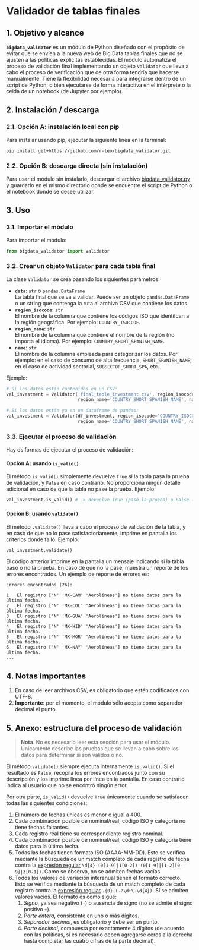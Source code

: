 # Validador de tablas finales


## 1. Objetivo y alcance

**`bigdata_validator`** es un módulo de Python diseñado con el propósito de evitar que se envíen a la nueva web de Big Data tablas finales que no se ajusten a las políticas explícitas establecidas. El módulo automatiza el proceso de validación final implementando un objeto `Validator` que lleva a cabo el proceso de verificación que de otra forma tendría que hacerse manualmente. Tiene la flexibilidad necesaria para integrarse dentro de un script de Python, o bien ejecutarse de forma interactiva en el intérprete o la celda de un notebook (de Jupyter por ejemplo).


## 2. Instalación / descarga

### 2.1. Opción A: instalación local con pip

Para instalar usando pip, ejecutar la siguiente línea en la terminal:

```bash
pip install git+https://github.com/r-leo/bigdata_validator.git
```

### 2.2. Opción B: descarga directa (sin instalación)

Para usar el módulo sin instalarlo, descargar el archivo [bigdata_validator.py](./bigdata_validator.py) y guardarlo en el mismo directorio donde se encuentre el script de Python o el notebook donde se desee utilizar.


## 3. Uso

### 3.1. Importar el módulo

Para importar el módulo:

```python
from bigdata_validator import Validator
```

### 3.2. Crear un objeto `Validator` para cada tabla final

La clase `Validator` se crea pasando los siguientes parámetros:

* **`data`**: `str` o `pandas.DataFrame`</br>
La tabla final que se va a validar. Puede ser un objeto `pandas.DataFrame` o un string que contenga la ruta al archivo CSV que contiene los datos.
* **`region_isocode`**: `str`</br>
El nombre de la columna que contiene los códigos ISO que identifcan a la región geográfica. Por ejemplo: `COUNTRY_ISOCODE`.
* **`region_name`**: `str`</br>
El nombre de la columna que contiene el nombre de la región (no importa el idioma). Por ejemplo: `COUNTRY_SHORT_SPANISH_NAME`.
* **`name`**: `str`</br>
El nombre de la columna empleada para categorizar los datos. Por ejemplo: en el caso de consumo de alta frecuencia, `SHORT_SPANISH_NAME`; en el caso de actividad sectorial, `SUBSECTOR_SHORT_SPA`, etc.

Ejemplo:

```python
# Si los datos están contenidos en un CSV:
val_investment = Validator('final_table_investment.csv', region_isocode='COUNTRY_ISOCODE',
                           region_name='COUNTRY_SHORT_SPANISH_NAME', name='SHORT_SPANISH_NAME')

# Si los datos están ya en un dataframe de pandas:
val_investment = Validator(df_investment, region_isocode='COUNTRY_ISOCODE',
                           region_name='COUNTRY_SHORT_SPANISH_NAME', name='SHORT_SPANISH_NAME')
```


### 3.3. Ejecutar el proceso de validación

Hay ds formas de ejecutar el proceso de validación:

#### Opción A: usando `is_valid()`

El método `is_valid()` simplemente devuelve `True` si la tabla pasa la prueba de validación, y `False` en caso contrario. No proporciona ningún detalle adicional en caso de que la tabla no pase la prueba. Ejemplo:

```python
val_investment.is_valid() # -> devuelve True (pasó la prueba) o False (no pasó la prueba)
```

#### Opción B: usando `validate()`

El método `.validate()` lleva a cabo el proceso de validación de la tabla, y en caso de que no lo pase satisfactoriamente, imprime en pantalla los criterios donde falló. Ejemplo:

```python
val_investment.validate()
```

El código anterior imprime en la pantalla un mensaje indicando si la tabla pasó o no la prueba. En caso de que no la pase, muestra un reporte de los errores encontrados. Un ejemplo de reporte de errores es:

```
Errores encontrados (26):

1	El registro ['N' 'MX-CAM' 'Aerolíneas'] no tiene datos para la última fecha.
2	El registro ['N' 'MX-COL' 'Aerolíneas'] no tiene datos para la última fecha.
3	El registro ['N' 'MX-GUA' 'Aerolíneas'] no tiene datos para la última fecha.
4	El registro ['N' 'MX-HID' 'Aerolíneas'] no tiene datos para la última fecha.
5	El registro ['N' 'MX-MOR' 'Aerolíneas'] no tiene datos para la última fecha.
6	El registro ['N' 'MX-NAY' 'Aerolíneas'] no tiene datos para la última fecha.
...
```


## 4. Notas importantes

1. En caso de leer archivos CSV, es obligatorio que estén codificados con UTF-8.
1. **Importante**: por el momento, el módulo sólo acepta como separador decimal el punto.


## 5. Anexo: estructura del proceso de validación

> **Nota**. No es necesario leer esta sección para usar el módulo. Únicamente describe las pruebas que se llevan a cabo sobre los datos para determinar si son válidos o no.

El método `validate()` siempre ejecuta internamente `is_valid()`. Si el resultado es `False`, recopila los errores encontrados junto con su descripción y los imprime línea por línea en la pantalla. En caso contrario indica al usuario que no se encontró ningún error.

Por otra parte, `is_valid()` devuelve `True` únicamente cuando se satisfacen todas las siguientes condiciones:

1. El número de fechas únicas es menor o igual a 400.
1. Cada combinación posible de nominal/real, código ISO y categoría no tiene fechas faltantes.
1. Cada registro real tiene su correspondiente registro nominal.
1. Cada combinación posible de nominal/real, código ISO y categoría tiene datos para la última fecha.
1. Todas las fechas tienen formato ISO (AAAA-MM-DD). Esto se verifica mediante la búsqueda de un match completo de cada registro de fecha contra la [expresión regular](https://regex101.com/r/0jtIVD/1) `\d{4}-(0[1-9]|1[0-2])-(0[1-9]|[1-2][0-9]|3[0-1])`. Como se observa, no se admiten fechas vacías.
1. Todos los valores de variación interanual tienen el formato correcto. Esto se verifica mediante la búsqueda de un match completo de cada registro contra la [expresión regular](https://regex101.com/r/U4L5uF/1) `.{0}|(-?\d+\.\d{4})`. Sí se admiten valores vacíos. El formato es como sigue:
   1. *Signo*, ya sea negativo (`-`) o ausencia de signo (no se admite el signo positivo `+`).
   1. *Parte entera*, consistente en uno o más dígitos.
   1. *Separador decimal*, es obligatorio y debe ser un punto.
   1. *Parte decimal*, compuesta por exactamente 4 dígitos (de acuerdo con las políticas, si es necesario deben agregarse ceros a la derecha hasta completar las cuatro cifras de la parte decimal).

